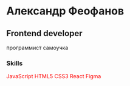 Александр Феофанов
=========================================================================================================================================

Frontend developer
------------------

программист самоучка

### Skills 
<p align="left" style="color: red" >
JavaScript
HTML5
CSS3
React
Figma
</p>

                    
